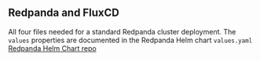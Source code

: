 ## Redpanda and FluxCD

All four files needed for a standard Redpanda cluster deployment. The `values` properties are documented in the Redpanda Helm chart `values.yaml` [Redpanda Helm Chart repo](https://github.com/redpanda-data/helm-charts/tree/main/charts/redpanda)


